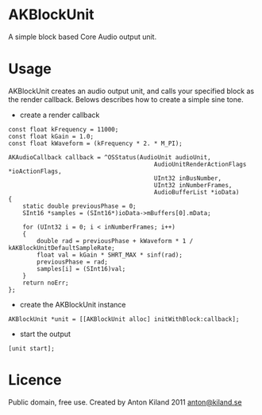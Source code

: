AKBlockUnit
===========

A simple block based Core Audio output unit.

Usage
=====

AKBlockUnit creates an audio output unit, and calls your specified block as the render callback.
Belows describes how to create a simple sine tone.

+ create a render callback

````
const float kFrequency = 11000;
const float kGain = 1.0;
const float kWaveform = (kFrequency * 2. * M_PI);

AKAudioCallback callback = ^OSStatus(AudioUnit audioUnit,
										 AudioUnitRenderActionFlags *ioActionFlags,
										 UInt32 inBusNumber,
										 UInt32 inNumberFrames,
										 AudioBufferList *ioData)
{
	static double previousPhase = 0;
	SInt16 *samples = (SInt16*)ioData->mBuffers[0].mData;
	
	for (UInt32 i = 0; i < inNumberFrames; i++)
	{
		double rad = previousPhase + kWaveform * 1 / kAKBlockUnitDefaultSampleRate;
		float val = kGain * SHRT_MAX * sinf(rad);
		previousPhase = rad;
		samples[i] = (SInt16)val;
	}
	return noErr;
};
````

+ create the AKBlockUnit instance

````
AKBlockUnit *unit = [[AKBlockUnit alloc] initWithBlock:callback];
````

+ start the output

````
[unit start];
````

Licence
=======

Public domain, free use.
Created by Anton Kiland 2011
anton@kiland.se